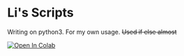# Li's Scripts
Writing on python3. For my own usage. ~~Used if else almost~~

[![Open In Colab](https://colab.research.google.com/assets/colab-badge.svg)](https://colab.research.google.com/github/KorewaLidesu/LiScripts/blob/main/Script.ipynb)

